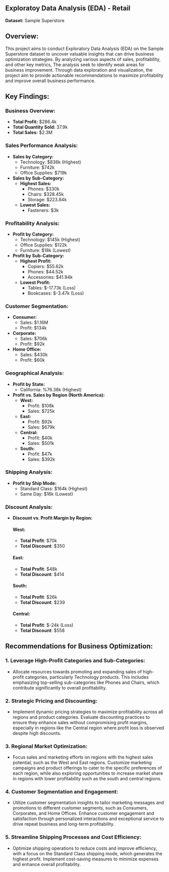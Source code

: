 ## Exploratoy Data Analysis (EDA) - Retail

 **Dataset:** Sample Superstore

## Overview:
This project aims to conduct Exploratory Data Analysis (EDA) on the Sample Superstore dataset to uncover valuable insights that can drive business optimization strategies. By analyzing various aspects of sales, profitability, and other key metrics, The analysis seek to identify weak areas for business improvement. Through data exploration and visualization, the project aim to provide actionable recommendations to maximize profitability and improve overall business performance.

## Key Findings:

### Business Overview:
- **Total Profit:** $286.4k
- **Total Quantity Sold:** 37.9k
- **Total Sales:** $2.3M

### Sales Performance Analysis:
- **Sales by Category:**
  - Technology: $836k (Highest)
  - Furniture: $742k
  - Office Supplies: $719k
- **Sales by Sub-Category:**
  - **Highest Sales:**
     - Phones: $330k
     - Chairs: $328.45k
     - Storage: $223.84k
  - **Lowest Sales:**
     - Fasteners: $3k

### Profitability Analysis:
- **Profit by Category:**
  - Technology: $145k (Highest)
  - Office Supplies: $122k
  - Furniture: $18k (Lowest)
- **Profit by Sub-Category:**
  - **Highest Profit:**
     - Copiers: $55.62k
     - Phones: $44.52k
     - Accessories: $41.94k
  - **Lowest Profit:**
     - Tables: $-17.73k (Loss)
     - Bookcases: $-3.47k (Loss)
   
### Customer Segmentation:
- **Consumer:**
  - Sales: $1.16M
  - Profit: $134k
- **Corporate:**
  - Sales: $706k
  - Profit: $92k
- **Home Office:**
  - Sales: $430k
  - Profit: $60k
 
### Geographical Analysis:
- **Profit by State:**
  - California: %76.38k (Highest)
- **Profit vs. Sales by Region (North America):**
  - **West:**
    - Profit: $108k
    - Sales: $725k
  - **East:**                    
    - Profit: $92k
    - Sales: $679k
  - **Central:**
    - Profit: $40k
    - Sales: $501k
  - **South:**
    - Profit: $47k
    - Sales: $392k

### Shipping Analysis:
- **Profit by Ship Mode:**
  - Standard Class: $164k (Highest)
  - Same Day: $16k (Lowest)

### Discount Analysis:
- **Discount vs. Profit Margin by Region:**
  #### West:
    - **Total Profit**: $70k
    - **Total Discount**: $350
  #### East:
    - **Total Profit**: $48k
    - **Total Discount**: $414
  #### South:
    - **Total Profit**: $26k
    - **Total Discount**: $239
  #### Central:
    - **Total Profit**: $-24k (Loss)
    - **Total Discount**: $558
      




## Recommendations for Business Optimization:
### 1. Leverage High-Profit Categories and Sub-Categories:
   - Allocate resources towards promoting and expanding sales of high-profit categories, particularly Technology products. This includes emphasizing top-selling sub-categories like Phones and Chairs, which contribute significantly to overall profitability.

### 2. Strategic Pricing and Discounting:
   - Implement dynamic pricing strategies to maximize profitability across all regions and product categories. Evaluate discounting practices to ensure they enhance sales without compromising profit margins, especially in regions like the Central region where profit loss is observed despite high discounts.

### 3. Regional Market Optimization:
   - Focus sales and marketing efforts on regions with the highest sales potential, such as the West and East regions. Customize marketing campaigns and product offerings to cater to the specific preferences of each region, while also exploring opportunities to increase market share in regions with lower profitability such as the south and central regions.

### 4. Customer Segmentation and Engagement:
   - Utilize customer segmentation insights to tailor marketing messages and promotions to different customer segments, such as Consumers, Corporates, and Home Offices. Enhance customer engagement and satisfaction through personalized interactions and exceptional service to drive repeat business and long-term profitability.

### 5. Streamline Shipping Processes and Cost Efficiency:
   - Optimize shipping operations to reduce costs and improve efficiency, with a focus on the Standard Class shipping mode, which generates the highest profit. Implement cost-saving measures to minimize expenses and enhance overall profitability.


  
   
